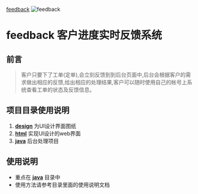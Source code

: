 [feedback](http://dounine.com)
![feedback](https://github.com/dounine/feedback/raw/master/design/cut/feedback.png)
# feedback 客户进度实时反馈系统

## 前言
> 客户只要下了工单(定单),会立刻反馈到到后台页面中,后台会根据客户的需求做出相应的反馈,给出相应的处理结果,客户可以随时使用自己的帐号上系统查看工单的状态及反馈信息。

## 项目目录使用说明

1. **[design](https://github.com/dounine/feedback/tree/master/design)** 为UI设计界面图纸
2. **[html](https://github.com/dounine/feedback/tree/master/html)** 实现UI设计的web界面
3. **[java](https://github.com/dounine/feedback/tree/master/java)** 后台处理项目

## 使用说明

* 重点在 **[java](https://github.com/dounine/feedback/tree/master/java)** 目录中
* 使用方法请参考目录里面的使用说明文档

